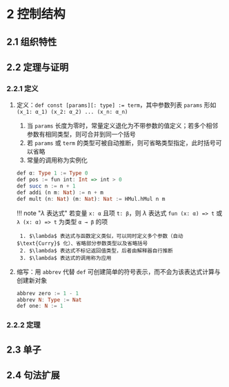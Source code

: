 # 2 控制结构

## 2.1 组织特性

## 2.2 定理与证明
### 2.2.1 定义
1. 定义：`def const [params][: type] := term`，其中参数列表 `params` 形如 `(x_1: α_1) (x_2: α_2) ... (x_n: α_n)`
    1. 当 `params` 长度为零时，常量定义退化为不带参数的值定义；若多个相邻参数有相同类型，则可合并到同一个括号
    2. 若 `params` 或 `term` 的类型可被自动推断，则可省略类型指定，此时括号可以省略
    3. 常量的调用称为实例化

    ```haskell
    def α: Type 1 := Type 0
    def pos := fun int: Int => int > 0
    def succ n := n + 1
    def addi (n m: Nat) := n + m
    def mult (n: Nat) (m: Nat): Nat := HMul.hMul n m
    ```

    !!! note "$\lambda$ 表达式"
        若变量 `x: α` 且项 `t: β`，则 $\lambda$ 表达式 `fun (x: α) => t` 或 `λ (x: α) => t` 为类型 `α → β` 的项

        1. $\lambda$ 表达式与函数定义类似，可以同时定义多个参数（自动 $\text{Curry}$ 化）、省略部分参数类型以及省略括号
        2. $\lambda$ 表达式不标记返回值类型，后者由解释器自行推断
        3. $\lambda$ 表达式的调用称为应用

2. 缩写：用 `abbrev` 代替 `def` 可创建简单的符号表示，而不会为该表达式计算与创建新对象

    ```haskell
    abbrev zero := 1 - 1
    abbrev N: Type := Nat
    def one: N := 1
    ```

### 2.2.2 定理

## 2.3 单子

## 2.4 句法扩展
